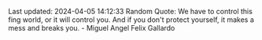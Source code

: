 Last updated: 2024-04-05 14:12:33
Random Quote: We have to control this fing world, or it will control you. And if you don't protect yourself, it makes a mess and breaks you. - Miguel Angel Felix Gallardo
